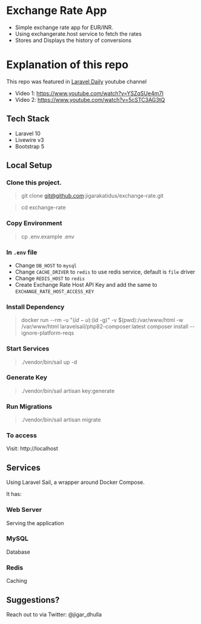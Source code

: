 # Exchange Rate App

* Simple exchange rate app for EUR/INR.
* Using exchangerate.host service to fetch the rates
* Stores and Displays the history of conversions

# Explanation of this repo
This repo was featured in [Laravel Daily](https://www.youtube.com/@LaravelDaily) youtube channel
* Video 1: https://www.youtube.com/watch?v=YSZqSUe4m7I
* Video 2: https://www.youtube.com/watch?v=5cSTC3AG3tQ

## Tech Stack

* Laravel 10
* Livewire v3
* Bootstrap 5

## Local Setup

### Clone this project.
> git clone git@github.com:jigarakatidus/exchange-rate.git

> cd exchange-rate

### Copy Environment
> cp .env.example .env

### In `.env` file
* Change `DB_HOST` to `mysql`
* Change `CACHE_DRIVER` to `redis` to use redis service, default is `file` driver
* Change `REDIS_HOST` to `redis`
* Create Exchange Rate Host API Key and add the same to `EXCHANGE_RATE_HOST_ACCESS_KEY`

### Install Dependency
> docker run --rm -u "$(id -u):$(id -g)" -v $(pwd):/var/www/html -w /var/www/html laravelsail/php82-composer:latest composer install --ignore-platform-reqs

### Start Services
> ./vendor/bin/sail up -d

### Generate Key
> ./vendor/bin/sail artisan key:generate

### Run Migrations
> ./vendor/bin/sail artisan migrate

### To access

Visit: http://localhost

## Services

Using Laravel Sail, a wrapper around Docker Compose.

It has:

### Web Server
Serving the application

### MySQL
Database

### Redis
Caching

## Suggestions?

Reach out to via Twitter: @jigar_dhulla
